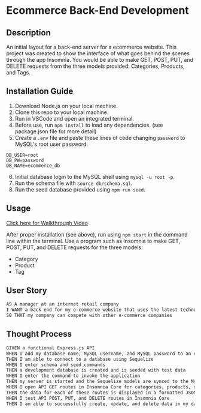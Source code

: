 # Ecommerce Back-End Development

## Description
An initial layout for a back-end server for a ecommerce website.
This project was created to show the interface of what goes behind the scenes through the app Insomnia. You would be able to make GET, POST, PUT, and DELETE requests from the three models provided: Categories, Products, and Tags.

## Installation Guide
1. Download Node.js on your local machine.
2. Clone this repo to your local machine.
3. Run in VSCode and open an integrated terminal.
4. Before use, run `npm install` to load any dependencies. (see package.json file for more detail)
5. Create a `.env` file and paste these lines of code changing `password` to MySQL's root user password.

```
DB_USER=root
DB_PW=password
DB_NAME=ecommerce_db
```

6. Initial database login to the MySQL shell using `mysql -u root -p`.
7. Run the schema file with `source db/schema.sql`.
8. Run the seed database provided using `npm run seed`.

## Usage
[Click here for Walkthrough Video]()

After proper installation (see above), run using `npm start` in the command line within the terminal.
Use a program such as Insomnia to make GET, POST, PUT, and DELETE requests for the three models:
 * Category
 * Product
 * Tag

## User Story

```md
AS A manager at an internet retail company
I WANT a back end for my e-commerce website that uses the latest technologies
SO THAT my company can compete with other e-commerce companies
```

## Thought Process

```md
GIVEN a functional Express.js API
WHEN I add my database name, MySQL username, and MySQL password to an environment variable file
THEN I am able to connect to a database using Sequelize
WHEN I enter schema and seed commands
THEN a development database is created and is seeded with test data
WHEN I enter the command to invoke the application
THEN my server is started and the Sequelize models are synced to the MySQL database
WHEN I open API GET routes in Insomnia Core for categories, products, or tags
THEN the data for each of these routes is displayed in a formatted JSON
WHEN I test API POST, PUT, and DELETE routes in Insomnia Core
THEN I am able to successfully create, update, and delete data in my database
```